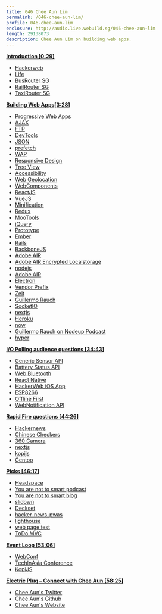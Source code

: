 ```yaml
---
title: 046 Chee Aun Lim
permalink: /046-chee-aun-lim/
profile: 046-chee-aun-lim
enclosure: http://audio.live.webuild.sg/046-chee-aun-lim
length: 29138073
description: Chee Aun Lim on building web apps.
---
```


**[Introduction [0:29]](#t=0:29)**

- [Hackerweb](https://app.hackerwebapp.com/)
- [Life](https://github.com/cheeaun/life)
- [BusRouter SG](https://busrouter.sg/)
- [RailRouter SG](https://railrouter.sg/)
- [TaxiRouter SG](https://taxirouter.sg/)

**[Building Web Apps[3:28]](#t=3:28)**

- [Progressive Web Apps](https://developers.google.com/web/progressive-web-apps/)
- [AJAX](https://en.wikipedia.org/wiki/Ajax_(programming))
- [FTP](https://en.wikipedia.org/wiki/File_Transfer_Protocol)
- [DevTools](https://developer.chrome.com/devtools)
- [JSON](http://www.json.org/)
- [prefetch](https://developer.mozilla.org/en-US/docs/Web/HTTP/Link_prefetching_FAQ)
- [WAP](https://en.wikipedia.org/wiki/Wireless_Application_Protocol)
- [Responsive Design](https://en.wikipedia.org/wiki/Responsive_web_design)
- [Tree View](https://en.wikipedia.org/wiki/Tree_view)
- [Accessibility](https://www.w3.org/WAI/intro/accessibility.php)
- [Web Geolocation](https://developer.mozilla.org/en-US/docs/Web/API/Geolocation/Using_geolocation)
- [WebComponents](https://www.webcomponents.org/)
- [ReactJS](https://facebook.github.io/react/)
- [VueJS](https://vuejs.org/)
- [Minification](https://en.wikipedia.org/wiki/Minification_(programming))
- [Redux](http://redux.js.org/docs/introduction/)
- [MooTools](https://mootools.net/)
- [jQuery](https://jquery.com/)
- [Prototype](http://prototypejs.org/)
- [Ember](https://www.emberjs.com/)
- [Rails](http://rubyonrails.org/)
- [BackboneJS](http://backbonejs.org/)
- [Adobe AIR](https://en.wikipedia.org/wiki/Adobe_AIR)
- [Adobe AIR Encrypted Localstorage](http://help.adobe.com/en_US/AIR/1.5/devappshtml/WS5b3ccc516d4fbf351e63e3d118666ade46-7e31.html)
- [nodejs](https://nodejs.org/en/)
- [Adobe AIR](https://en.wikipedia.org/wiki/Adobe_AIR)
- [Electron](https://electron.atom.io/)
- [Vendor Prefix](https://developer.mozilla.org/en-US/docs/Glossary/Vendor_Prefix)
- [Zeit](http://zeit.co/)
- [Guillermo Rauch](https://rauchg.com/)
- [SocketIO](https://socket.io/)
- [nextjs](https://github.com/zeit/next.js/)
- [Heroku](https://www.heroku.com/)
- [now](https://github.com/zeit/now)
- [Guillermo Rauch on Nodeup Podcast](http://nodeup.com/onehundredsix)
- [hyper](https://github.com/zeit/hyper)

**[I/O Polling audience questions [34:43]](#t=34:43)**

- [Generic Sensor API](https://www.w3.org/TR/generic-sensor/)
- [Battery Status API](https://developer.mozilla.org/en/docs/Web/API/Battery_Status_API)
- [Web Bluetooth](https://webbluetoothcg.github.io/web-bluetooth/)
- [React Native](https://facebook.github.io/react-native/)
- [HackerWeb iOS App](https://itunes.apple.com/us/app/hackerweb-hacker-news-client/id1084209377?mt=8)
- [ESP8266](https://en.wikipedia.org/wiki/ESP8266)
- [Offline First](http://offlinefirst.org/)
- [WebNotification API](https://developer.mozilla.org/en/docs/Web/API/notification)

**[Rapid Fire questions [44:26]](#t=44:26)**

- [Hackernews](https://news.ycombinator.com/)
- [Chinese Checkers](https://en.wikipedia.org/wiki/Chinese_checkers)
- [360 Camera](https://en.wikipedia.org/wiki/Omnidirectional_camera )
- [nextjs](https://github.com/zeit/next.js/)
- [kopijs](https://kopijs.org/)
- [Gentoo](https://www.gentoo.org/)

**[Picks [46:17]](#t=46:17)**

- [Headspace](https://www.headspace.com/)
- [You are not to smart podcast](https://youarenotsosmart.com/podcast)
- [You are not to smart blog](https://youarenotsosmart.com/)
- [slidown](https://github.com/riccardomarotti/slidown)
- [Deckset](https://www.decksetapp.com/)
- [hacker-news-pwas](https://github.com/tastejs/hacker-news-pwas)
- [lighthouse](https://developers.google.com/web/tools/lighthouse/)
- [web page test](https://www.webpagetest.org/)
- [ToDo MVC](http://todomvc.com/)

**[Event Loop [53:06]](#t=53:06)**

- [WebConf](http://webconf.asia/)
- [TechInAsia Conference](https://www.techinasia.com/events/singapore)
- [KopiJS](http://kopijs.org/)

**[Electric Plug  – Connect with Chee Aun [58:25]](#t=58:25)**

- [Chee Aun's Twitter](http://twitter.com/cheeaun)
- [Chee Aun's Github](https://github.com/cheeaun)
- [Chee Aun's Website](https://cheeaun.com/)
